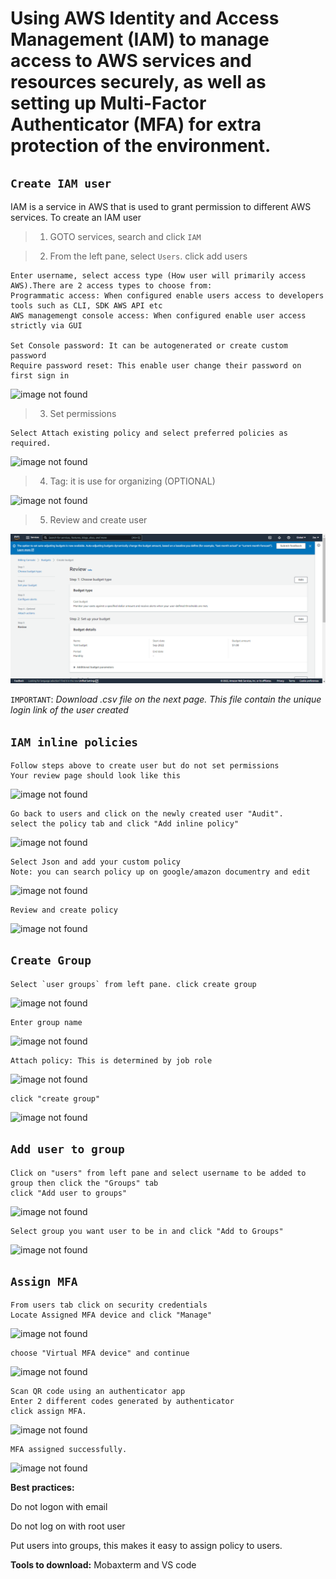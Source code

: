 # **Using AWS Identity and Access Management (IAM) to manage access to AWS services and resources securely, as well as setting up Multi-Factor Authenticator (MFA) for extra protection of the environment.**

## `Create IAM user`

IAM is a service in AWS that is used to grant permission to different AWS services.
To create an IAM user

> 1. GOTO services, search and click `IAM`

> 2. From the left pane, select `Users`. click add users

    Enter username, select access type (How user will primarily access AWS).There are 2 access types to choose from:
    Programmatic access: When configured enable users access to developers tools such as CLI, SDK AWS API etc
    AWS managemengt console access: When configured enable user access strictly via GUI

    Set Console password: It can be autogenerated or create custom password
    Require password reset: This enable user change their password on first sign in

![image not found](Adduser1.png)

> 3. Set permissions

    Select Attach existing policy and select preferred policies as required.

![image not found](Setpermission.png)

> 4. Tag: it is use for organizing (OPTIONAL) 

![image not found](Tag3.png)

> 5. Review and create user

![image not found](Review.png)

`IMPORTANT`: *Download .csv file on the next page. This file contain the unique login link of the user created*

## `IAM inline policies`

    Follow steps above to create user but do not set permissions
    Your review page should look like this
![image not found](inlinepolicy.png)

    Go back to users and click on the newly created user "Audit". 
    select the policy tab and click "Add inline policy"
![image not found](inlinepolicy1.png)

    Select Json and add your custom policy
    Note: you can search policy up on google/amazon documentry and edit
![image not found](inlinepolicy2.png)

    Review and create policy
![image not found](inlinepolicy3.png)

## `Create Group` 

    Select `user groups` from left pane. click create group
![image not found](usergroups.png)

    Enter group name
![image not found](usergroup2.png)

    Attach policy: This is determined by job role  
![image not found](usergroup3.png)

    click "create group"
![image not found](usergroup4.png)

## `Add user to group`
    Click on "users" from left pane and select username to be added to group then click the "Groups" tab
    click "Add user to groups"
![image not found](usergroup5.png)

    Select group you want user to be in and click "Add to Groups" 
![image not found](usergroup6.png)

## `Assign MFA`
    From users tab click on security credentials
    Locate Assigned MFA device and click "Manage"
![image not found](MFA1.png)

    choose "Virtual MFA device" and continue    
![image not found](MFA2.png)

    Scan QR code using an authenticator app
    Enter 2 different codes generated by authenticator
    click assign MFA.
![image not found](MFA4.png)

    MFA assigned successfully.
![image not found](MFA5.png)

**Best practices:**

Do not logon with email

Do not log on with root user

Put users into groups, this makes it easy to assign policy to users.



**Tools to download:**
Mobaxterm and
VS code
